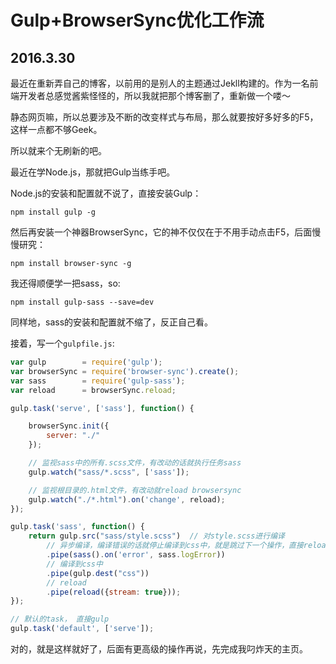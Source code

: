 # Gulp+BrowserSync优化工作流
## 2016.3.30

最近在重新弄自己的博客，以前用的是别人的主题通过Jekll构建的。作为一名前端开发者总感觉酱紫怪怪的，所以我就把那个博客删了，重新做一个喽～

静态网页嘛，所以总要涉及不断的改变样式与布局，那么就要按好多好多的F5，这样一点都不够Geek。

所以就来个无刷新的吧。

最近在学Node.js，那就把Gulp当练手吧。

Node.js的安装和配置就不说了，直接安装Gulp：
```
npm install gulp -g
```

然后再安装一个神器BrowserSync，它的神不仅仅在于不用手动点击F5，后面慢慢研究：
```
npm install browser-sync -g
```

我还得顺便学一把sass，so:
```
npm install gulp-sass --save=dev
```

同样地，sass的安装和配置就不缩了，反正自己看。

接着，写一个`gulpfile.js`:

```Javascript
var gulp        = require('gulp');
var browserSync = require('browser-sync').create();
var sass        = require('gulp-sass');
var reload      = browserSync.reload;

gulp.task('serve', ['sass'], function() {

    browserSync.init({
        server: "./"
    });

    // 监视sass中的所有.scss文件，有改动的话就执行任务sass
    gulp.watch("sass/*.scss", ['sass']);

    // 监视根目录的.html文件，有改动就reload browsersync
    gulp.watch("./*.html").on('change', reload);
});

gulp.task('sass', function() {
    return gulp.src("sass/style.scss")  // 对style.scss进行编译
        // 异步编译，编译错误的话就停止编译到css中，就是跳过下一个操作，直接reload
        .pipe(sass().on('error', sass.logError))
        // 编译到css中
        .pipe(gulp.dest("css"))
        // reload
        .pipe(reload({stream: true}));
});

// 默认的task， 直接gulp
gulp.task('default', ['serve']);
```

对的，就是这样就好了，后面有更高级的操作再说，先完成我叼炸天的主页。
